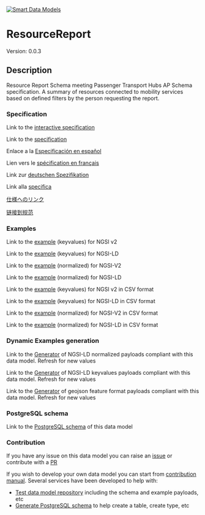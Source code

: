[![Smart Data Models](https://smartdatamodels.org/wp-content/uploads/2022/01/SmartDataModels_logo.png "Logo")](https://smartdatamodels.org)
# ResourceReport
Version: 0.0.3

## Description 

Resource Report Schema meeting Passenger Transport Hubs AP Schema specification. A summary of resources connected to mobility services based on defined filters by the person requesting the report.
### Specification

Link to the [interactive specification](https://swagger.lab.fiware.org/?url=https://smart-data-models.github.io/dataModel.OSLO/ResourceReport/swagger.yaml)

Link to the [specification](https://github.com/smart-data-models/dataModel.OSLO/blob/master/ResourceReport/doc/spec.md)

Enlace a la [Especificación en español](https://github.com/smart-data-models/dataModel.OSLO/blob/master/ResourceReport/doc/spec_ES.md)

Lien vers le [spécification en français](https://github.com/smart-data-models/dataModel.OSLO/blob/master/ResourceReport/doc/spec_FR.md)

Link zur [deutschen Spezifikation](https://github.com/smart-data-models/dataModel.OSLO/blob/master/ResourceReport/doc/spec_DE.md)

Link alla [specifica](https://github.com/smart-data-models/dataModel.OSLO/blob/master/ResourceReport/doc/spec_IT.md)

[仕様へのリンク](https://github.com/smart-data-models/dataModel.OSLO/blob/master/ResourceReport/doc/spec_JA.md)

[链接到规范](https://github.com/smart-data-models/dataModel.OSLO/blob/master/ResourceReport/doc/spec_ZH.md)
### Examples

Link to the [example](https://smart-data-models.github.io/dataModel.OSLO/ResourceReport/examples/example.json) (keyvalues) for NGSI v2

Link to the [example](https://smart-data-models.github.io/dataModel.OSLO/ResourceReport/examples/example.jsonld) (keyvalues) for NGSI-LD

Link to the [example](https://smart-data-models.github.io/dataModel.OSLO/ResourceReport/examples/example-normalized.json) (normalized) for NGSI-V2

Link to the [example](https://smart-data-models.github.io/dataModel.OSLO/ResourceReport/examples/example-normalized.jsonld) (normalized) for NGSI-LD

Link to the [example](https://smart-data-models.github.io/dataModel.OSLO/ResourceReport/examples/example.json.csv) (keyvalues) for NGSI v2 in CSV format

Link to the [example](https://smart-data-models.github.io/dataModel.OSLO/ResourceReport/examples/example.jsonld.csv) (keyvalues) for NGSI-LD in CSV format

Link to the [example](https://smart-data-models.github.io/dataModel.OSLO/ResourceReport/examples/example-normalized.json.csv) (normalized) for NGSI-V2 in CSV format

Link to the [example](https://smart-data-models.github.io/dataModel.OSLO/ResourceReport/examples/example-normalized.jsonld.csv) (normalized) for NGSI-LD in CSV format
### Dynamic Examples generation

Link to the [Generator](https://smartdatamodels.org/extra/ngsi-ld_generator.php?schemaUrl=https://raw.githubusercontent.com/smart-data-models/dataModel.OSLO/master/ResourceReport/schema.json&email=info@smartdatamodels.org) of NGSI-LD normalized payloads compliant with this data model. Refresh for new values

Link to the [Generator](https://smartdatamodels.org/extra/ngsi-ld_generator_keyvalues.php?schemaUrl=https://raw.githubusercontent.com/smart-data-models/dataModel.OSLO/master/ResourceReport/schema.json&email=info@smartdatamodels.org) of NGSI-LD keyvalues payloads compliant with this data model. Refresh for new values

Link to the [Generator](https://smartdatamodels.org/extra/geojson_features_generator.php?schemaUrl=https://raw.githubusercontent.com/smart-data-models/dataModel.OSLO/master/ResourceReport/schema.json&email=info@smartdatamodels.org) of geojson feature format payloads compliant with this data model. Refresh for new values
### PostgreSQL schema

Link to the [PostgreSQL schema](https://smart-data-models.github.io/dataModel.OSLO/ResourceReport/schema.sql) of this data model
### Contribution

 If you have any issue on this data model you can raise an [issue](https://github.com/smart-data-models/dataModel.OSLO/issues)  or contribute with a [PR](https://github.com/smart-data-models/dataModel.OSLO/pulls)

 If you wish to develop your own data model you can start from [contribution manual](https://bit.ly/contribution_manual). Several services have been developed to help with: 
 - [Test data model repository](https://smartdatamodels.org/index.php/data-models-contribution-api/) including the schema and example payloads, etc
 - [Generate PostgreSQL schema](https://smartdatamodels.org/index.php/sql-service/) to help create a table, create type, etc